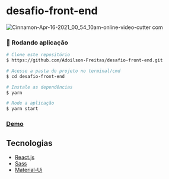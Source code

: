 # desafio-front-end

![Cinnamon-Apr-16-2021_00_54_10am-_online-video-cutter com_](https://user-images.githubusercontent.com/56658900/114969982-e0706780-9e4f-11eb-9eb3-2635c2340c57.gif)


### 🎲 Rodando aplicação

```bash
# Clone este repositório
$ https://github.com/Adoilson-Freitas/desafio-front-end.git

# Acesse a pasta do projeto no terminal/cmd
$ cd desafio-front-end

# Instale as dependências
$ yarn 

# Rode a aplicação
$ yarn start

```

### [Demo](https://desafio-front-end-nine.vercel.app/)

## Tecnologias

- [React.js](https://pt-br.reactjs.org/)
- [Sass](https://sass-guidelin.es/)
- [Material-Ui](https://material-ui.com/)
